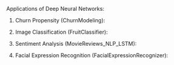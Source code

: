 Applications of Deep Neural Networks:

1) Churn Propensity (ChurnModeling):


2) Image Classification (FruitClassifier): 

3) Sentiment Analysis (MovieReviews_NLP_LSTM):

4) Facial Expression Recognition (FacialExpressionRecognizer):


